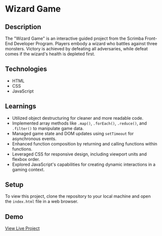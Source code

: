 # Wizard Game

## Description
The "Wizard Game" is an interactive guided project from the Scrimba Front-End Developer Program. Players embody a wizard who battles against three monsters. Victory is achieved by defeating all adversaries, while defeat comes if the wizard's health is depleted first.

## Technologies
- HTML
- CSS
- JavaScript

## Learnings
- Utilized object destructuring for cleaner and more readable code.
- Implemented array methods like `.map()`, `.forEach()`, `.reduce()`, and `.filter()` to manipulate game data.
- Managed game state and DOM updates using `setTimeout` for asynchronous events.
- Enhanced function composition by returning and calling functions within functions.
- Leveraged CSS for responsive design, including viewport units and flexbox order.
- Explored JavaScript's capabilities for creating dynamic interactions in a gaming context.

## Setup
To view this project, clone the repository to your local machine and open the `index.html` file in a web browser.

## Demo
[View Live Project](https://illustrious-monstera-19feae.netlify.app/)

